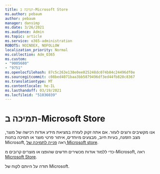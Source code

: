 ```yaml
---
title: תמיכה ב-Microsoft Store
ms.author: pebaum
author: pebaum
manager: dansimp
ms.date: 3/26/2021
ms.audience: Admin
ms.topic: article
ms.service: o365-administration
ROBOTS: NOINDEX, NOFOLLOW
localization_priority: Normal
ms.collection: Adm_O365
ms.custom:
- "9005680"
- "9751"
ms.openlocfilehash: 87c5c263e138e0ee025248dc074b84c24496df0e
ms.sourcegitcommit: c08bed4071baa3bb5879496df3ed44fb828c8367
ms.translationtype: MT
ms.contentlocale: he-IL
ms.lasthandoff: 03/19/2021
ms.locfileid: "51036039"
---
```

# <a name="microsoft-store-support"></a>תמיכה ב-Microsoft Store

אנו מקשיבים ורוצים לעזור. אם אתה זקוק לעזרה במציאת מידע אודות רכישה של מוצר, מצב הזמנה, בעיות חיוב, מבצעים מיוחדים, איתור פרטי מוצר או תמיכה בחנות Microsoft, ראה [פנייה לתמיכה של Microsoft store](https://support.microsoft.com/account-billing/contact-microsoft-store-support-4f615f2a-6bbd-fd69-6695-ae213d63eef0).

כדי ללמוד אודות מכשירים חדשים שהופצו או מוצרים קרובים מ-Microsoft, ראה [Microsoft Store](https://www.microsoft.com/?ql=1).

תודה על היותם לקוח של Microsoft.